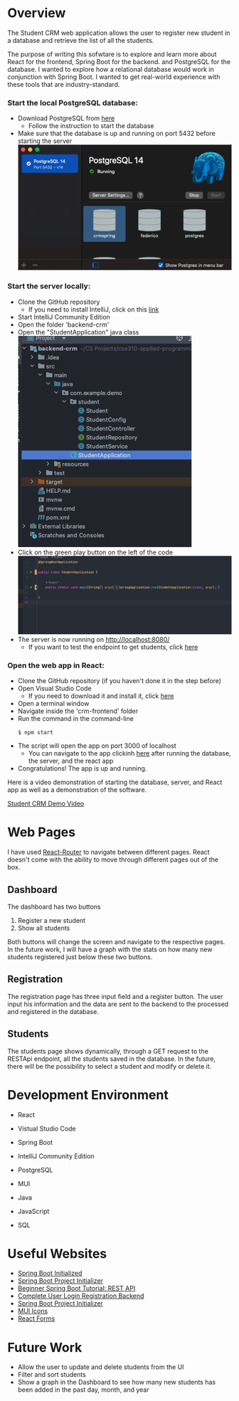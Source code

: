 # Overview
The Student CRM web application allows the user to register new student in a database and retrieve the list of all the students. 

The purpose of writing this sofwtare is to explore and learn more about React for the frontend, Spring Boot for the backend. and PostgreSQL for the database. I wanted to explore how a relational database would work in conjunction with Spring Boot. I wanted to get real-world experience with these tools that are industry-standard.

### Start the local PostgreSQL database:
* Download PostgreSQL from [here](https://postgresapp.com/)
  * Follow the instruction to start the database
* Make sure that the database is up and running on port 5432 before starting the server
![database](./images/db.png)

### Start the server locally: 
* Clone the GitHub repository
  * If you need to install IntelliJ, click on this [link](https://www.jetbrains.com/toolbox-app/)
* Start IntelliJ Community Edition
* Open the folder 'backend-crm'
* Open the "StudentApplication" java class
![folders](./images/intellij_folders.png)
* Click on the green play button on the left of the code
![How to start the server](./images/start.png)
* The server is now running on [http://localhost:8080/](http://localhost:8080/)
  * If you want to test the endpoint to get students, click [here](http://localhost:8080/api/v1/student)

### Open the web app in React: 
* Clone the GitHub repository (if you haven't done it in the step before)
* Open Visual Studio Code
  * If you need to download it and install it, click [here](https://code.visualstudio.com/download)
* Open a terminal window
* Navigate inside the 'crm-frontend' folder
* Run the command in the command-line 
  ```
  $ npm start
  ```
* The script will open the app on port 3000 of localhost
  * You can navigate to the app clickinh [here](http://localhost:3000/) after running the database, the server, and the react app
* Congratulations! The app is up and running.

Here is a video demonstration of starting the database, server, and React app as well as a demonstration of the software.

[Student CRM Demo Video](http://youtube.link.goes.here)

# Web Pages


I have used [React-Router](https://reactrouter.com/) to navigate between different pages. React doesn't come with the ability to move through different pages out of the box.

## Dashboard
The dashboard has two buttons
1. Register a new student
2. Show all students

Both buttons will change the screen and navigate to the respective pages. In the future work, I will have a graph with the stats on how many new students registered just below these two buttons.

## Registration
The registration page has three input field and a register button. The user input his information and the data are sent to the backend to the processed and registered in the database.

## Students
The students page shows dynamically, through a GET request to the RESTApi endpoint, all the students saved in the database. In the future, there will be the possibility to select a student and modify or delete it.

# Development Environment
* React
* Vistual Studio Code
* Spring Boot
* IntelliJ Community Edition
* PostgreSQL
* MUI

* Java
* JavaScript
* SQL

# Useful Websites
* [Spring Boot Initialized](https://spring.io/) 
* [Spring Boot Project Initializer](https://start.spring.io/)
* [Beginner Spring Boot Tutorial: REST API](https://www.youtube.com/watch?v=9SGDpanrc8U)
* [Complete User Login Registration Backend](https://www.youtube.com/watch?v=QwQuro7ekvc&t=163s)
* [Spring Boot Project Initializer](https://start.spring.io/#!type=maven-project&language=java&platformVersion=2.7.0&packaging=jar&jvmVersion=18&groupId=com.federico&artifactId=crm-backend&name=crm-backend&description=CRM%20application%20for%20business&packageName=com.federico.crm-backend&dependencies=lombok,web,security,postgresql,data-jpa,mail)
* [MUI Icons](https://mui.com/material-ui/material-icons/)
* [React Forms](https://reactjs.org/docs/forms.html)

# Future Work
* Allow the user to update and delete students from the UI
* Filter and sort students
* Show a graph in the Dashboard to see how many new students has been added in the past day, month, and year

